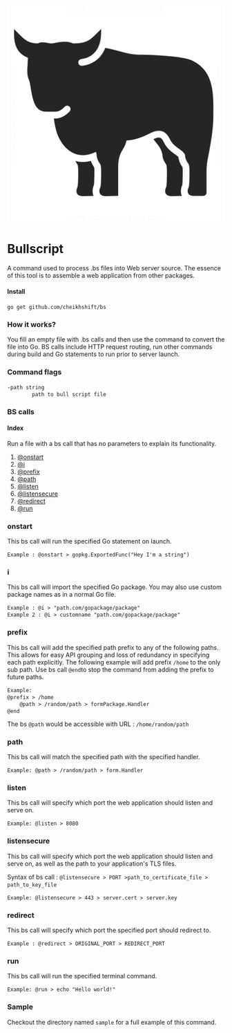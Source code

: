 ![enter image description here](https://github.com/cheikhshift/bullscript/raw/master/bull.png)
# Bullscript
A command used to process .bs files into Web server source. The essence of this tool is to assemble a web application from other packages.

#### Install
`go get github.com/cheikhshift/bs`

### How it works?
You fill an empty file with .bs calls and then use the command to convert the file into Go.
BS calls include HTTP request routing, run other commands during build and Go statements to run prior to server launch.

### Command flags
 	-path string
    		path to bull script file

### BS calls

#### Index
Run a file with a bs call that has no parameters to explain its functionality.

1. [@onstart](#onstart)
2. [@i](#i)
3. [@prefix](#prefix)
4. [@path](#path)
5. [@listen](#listen)
6. [@listensecure](#listensecure)
7. [@redirect](#redirect)
8. [@run](#run)


### onstart
This bs call will run the specified Go statement on launch.
		
	Example : @onstart > gopkg.ExportedFunc("Hey I'm a string")

### i
This bs call will import the specified Go package. You may also use custom package names as in a  normal Go file.

	Example : @i > "path.com/gopackage/package"
	Example 2 : @i > customname "path.com/gopackage/package"

### prefix
This bs call will add the specified path prefix to any of the following paths. This allows for easy API grouping and loss of redundancy in specifying each path explicitly. The following example will add prefix `/home` to the only sub path. Use bs call `@end`to stop the command from adding the prefix to future paths. 

	Example: 
	@prefix > /home
		@path > /random/path > formPackage.Handler
	@end

The bs `@path` would be accessible with URL : `/home/random/path`

### path
This bs call will match the specified path with the specified handler.

	Example: @path > /random/path > form.Handler 

### listen
This bs call will specify which port the web application should listen and serve on.

	Example: @listen > 8080
### listensecure
This bs call will specify which port the web application should listen and serve on, as well as the path to your application's TLS files.

Syntax of bs call : `@listensecure > PORT >path_to_certificate_file > path_to_key_file`

	Example: @listensecure > 443 > server.cert > server.key

### redirect
This bs call will specify which port the specified port should redirect to.

	Example : @redirect > ORIGINAL_PORT > REDIRECT_PORT

### run
This bs call will run the specified terminal command.

	Example: @run > echo "Hello world!"

### Sample
Checkout the directory named `sample` for a full example of this command.


